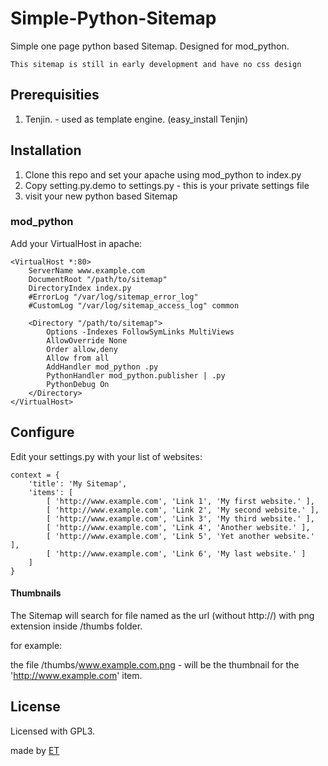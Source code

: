 Simple-Python-Sitemap
=====================

Simple one page python based Sitemap. Designed for mod_python.

    This sitemap is still in early development and have no css design

## Prerequisities ##

1. Tenjin. - used as template engine. (easy_install Tenjin)

## Installation ##

1. Clone this repo and set your apache using mod_python to index.py
2. Copy setting.py.demo to settings.py - this is your private settings file 
3. visit your new python based Sitemap

### mod_python ###

Add your VirtualHost in apache:

    <VirtualHost *:80>
        ServerName www.example.com
        DocumentRoot "/path/to/sitemap"
        DirectoryIndex index.py
        #ErrorLog "/var/log/sitemap_error_log"
        #CustomLog "/var/log/sitemap_access_log" common

        <Directory "/path/to/sitemap">
            Options -Indexes FollowSymLinks MultiViews
            AllowOverride None
            Order allow,deny
            Allow from all
            AddHandler mod_python .py
            PythonHandler mod_python.publisher | .py
            PythonDebug On
        </Directory>
    </VirtualHost>

## Configure ##

Edit your settings.py with your list of websites:

    context = { 
        'title': 'My Sitemap',
        'items': [
            [ 'http://www.example.com', 'Link 1', 'My first website.' ],
            [ 'http://www.example.com', 'Link 2', 'My second website.' ],
            [ 'http://www.example.com', 'Link 3', 'My third website.' ],
            [ 'http://www.example.com', 'Link 4', 'Another website.' ],
            [ 'http://www.example.com', 'Link 5', 'Yet another website.' ],
            [ 'http://www.example.com', 'Link 6', 'My last website.' ]
        ]
    }

#### Thumbnails ####
The Sitemap will search for file named as the url (without http://) with png extension inside /thumbs folder.

for example: 

the file /thumbs/www.example.com.png - will be the thumbnail for the 'http://www.example.com' item.


## License ##

Licensed with GPL3.

made by [ET][ET]

[ET]: http://www.etcs.me
[git]: git@github.com:ET-CS/Simple-Python-Sitemap.git



